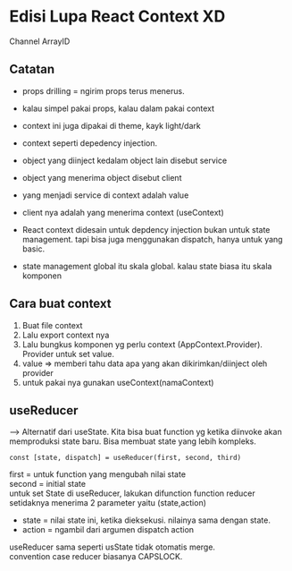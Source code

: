# Edisi Lupa React Context XD

Channel ArrayID

## Catatan

- props drilling = ngirim props terus menerus.
- kalau simpel pakai props, kalau dalam pakai context
- context ini juga dipakai di theme, kayk light/dark
- context seperti depedency injection.
- object yang diinject kedalam object lain disebut service
- object yang menerima object disebut client
- yang menjadi service di context adalah value
- client nya adalah yang menerima context (useContext)

- React context didesain untuk depdency injection bukan untuk state management. tapi bisa juga menggunakan dispatch, hanya untuk yang basic.
- state management global itu skala global. kalau state biasa itu skala komponen

## Cara buat context

1. Buat file context
2. Lalu export context nya
3. Lalu bungkus komponen yg perlu context (AppContext.Provider). Provider untuk set value.
4. value => memberi tahu data apa yang akan dikirimkan/diinject oleh provider
5. untuk pakai nya gunakan useContext(namaContext)

## useReducer

--> Alternatif dari useState. Kita bisa buat function yg ketika diinvoke akan memproduksi state baru. Bisa membuat state yang lebih kompleks.

`const [state, dispatch] = useReducer(first, second, third)`

first = untuk function yang mengubah nilai state  
second = initial state  
untuk set State di useReducer, lakukan difunction
function reducer setidaknya menerima 2 parameter yaitu (state,action)

- state = nilai state ini, ketika dieksekusi. nilainya sama dengan state.
- action = ngambil dari argumen dispatch action

useReducer sama seperti usState tidak otomatis merge.  
convention case reducer biasanya CAPSLOCK.
